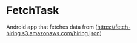 # FetchTask

Android app that fetches data from (https://fetch-hiring.s3.amazonaws.com/hiring.json)

